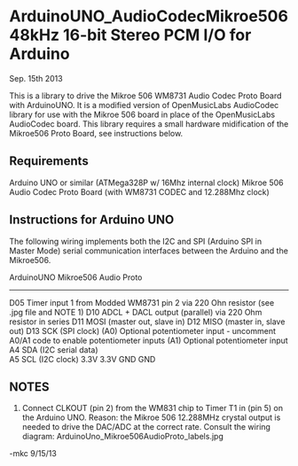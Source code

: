 ArduinoUNO_AudioCodecMikroe506 48kHz 16-bit Stereo PCM I/O for Arduino
======================================================================

Sep. 15th 2013

This is a library to drive the Mikroe 506 WM8731 Audio Codec Proto Board with ArduinoUNO.
It is a modified version of OpenMusicLabs AudioCodec library for use with the Mikroe 506 board in place of the OpenMusicLabs AudioCodec board. This library requires a small hardware midification of the Mikroe506 Proto Board, see instructions below.

Requirements
------------
Arduino UNO or similar (ATMega328P w/ 16Mhz internal clock)
Mikroe 506 Audio Codec Proto Board (with WM8731 CODEC and 12.288Mhz clock)

Instructions for Arduino UNO 
----------------------------

The following wiring implements both the I2C and SPI (Arduino SPI in Master Mode)
serial communication interfaces between the Arduino and the Mikroe506. 

ArduinoUNO    Mikroe506 Audio Proto
----------    ---------------------
D05           Timer input 1 from Modded WM8731 pin 2 via 220 Ohn resistor (see .jpg file and NOTE 1)
D10           ADCL + DACL output (parallel) via 220 Ohm resistor in series
D11           MOSI (master out, slave in)
D12           MISO (master in, slave out)
D13           SCK  (SPI clock)
(A0)          Optional potentiometer input - uncomment A0/A1 code to enable potentiometer inputs
(A1)          Optional potentiometer input
A4            SDA (I2C serial data)            
A5            SCL (I2C clock)
3.3V          3.3V
GND           GND

NOTES
-----
1. Connect CLKOUT (pin 2) from the WM831 chip to Timer T1 in (pin 5) on the Arduino UNO. 
Reason: the Mikroe 506 12.288MHz crystal output is needed to drive the DAC/ADC at the correct rate.
Consult the wiring diagram: ArduinoUno_Mikroe506AudioProto_labels.jpg

-mkc 9/15/13


